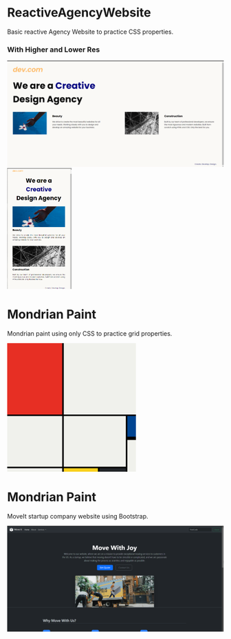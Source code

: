 # ReactiveAgencyWebsite
Basic reactive Agency Website to practice CSS properties.
<p align="center" >
  
   ### With Higher and Lower Res
  
  <img src="ReactiveWebsite/assets/SS/SS1.png " width="575"  > <img src="ReactiveWebsite/assets/SS/SS2.png" width="150" >

</p>

# Mondrian Paint

Mondrian paint using only CSS to practice grid properties.

   <img src="Mondrian Paint/SS1.png" width="300" > 

# Mondrian Paint

MoveIt startup company website using Bootstrap. 

   <img src="MoveItWebsite/SS1.png" width="575" > 
